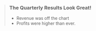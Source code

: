 > ### The Quarterly Results Look Great!
> - Revenue was off the chart
> - Profits were higher than ever.